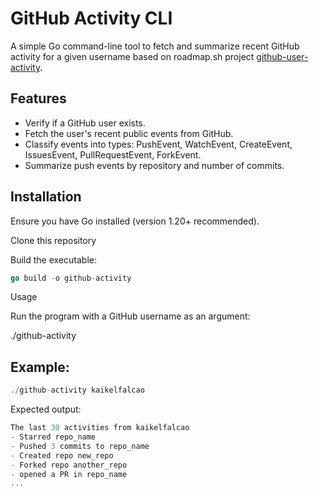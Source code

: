 # GitHub Activity CLI

A simple Go command-line tool to fetch and summarize recent GitHub activity for a given username based on roadmap.sh project [github-user-activity](https://roadmap.sh/projects/github-user-activity).

## Features
- Verify if a GitHub user exists.
- Fetch the user's recent public events from GitHub.
- Classify events into types: PushEvent, WatchEvent, CreateEvent, IssuesEvent, PullRequestEvent, ForkEvent.
- Summarize push events by repository and number of commits.

## Installation
Ensure you have Go installed (version 1.20+ recommended).

Clone this repository

Build the executable:
```go
go build -o github-activity
```

Usage

Run the program with a GitHub username as an argument:

./github-activity <username>


## Example:
```go
./github-activity kaikelfalcao
```

Expected output:
```go
The last 30 activities from kaikelfalcao
- Starred repo_name
- Pushed 3 commits to repo_name
- Created repo new_repo
- Forked repo another_repo
- opened a PR in repo_name
...
```